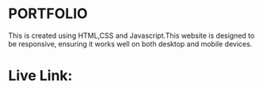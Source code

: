 # PORTFOLIO
This is created using HTML,CSS and Javascript.This website is designed to be responsive, ensuring it works well on both desktop and mobile devices.

# Live Link:


